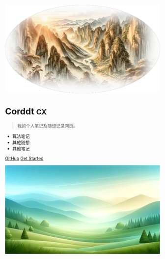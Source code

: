 <!-- _coverpage.md -->

![logo](_media/logo.png)


# Corddt <small>CX</small>

> 我的个人笔记及随想记录网页。

- 算法笔记
- 其他随想
- 其他笔记

[GitHub](https://github.com/Corddt)
[Get Started](README)

![](_media/bg.png)
